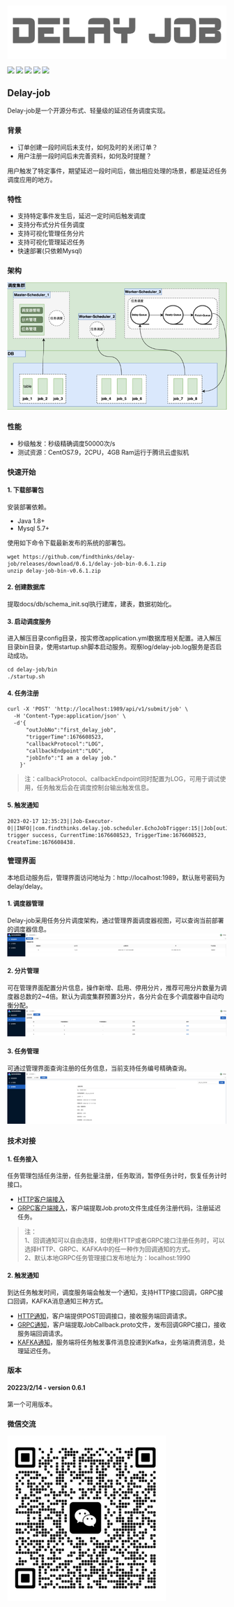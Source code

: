<img src="docs/other/logo.png" />

![](https://img.shields.io/badge/build-passing-Green?style=float&logo=openjdk)
![](https://img.shields.io/badge/Maven-3.0+-Green?style=float&logo=apachemaven)
![](https://img.shields.io/badge/Mysql-5.0+-Green?style=float&logo=mysql)
![](https://img.shields.io/badge/Docker-Support-yellow?style=float&logo=docker)
![](https://img.shields.io/badge/License-Apache%202.0-blueviolet)

## Delay-job
Delay-job是一个开源分布式、轻量级的延迟任务调度实现。

### 背景
* 订单创建一段时间后未支付，如何及时的关闭订单？
* 用户注册一段时间后未完善资料，如何及时提醒？

用户触发了特定事件，期望延迟一段时间后，做出相应处理的场景，都是延迟任务调度应用的地方。

### 特性
* 支持特定事件发生后，延迟一定时间后触发调度
* 支持分布式分片任务调度
* 支持可视化管理任务分片
* 支持可视化管理延迟任务
* 快速部署(只依赖Mysql)

### 架构
![img.png](docs/arch/arch_v1.0.png)
### 性能
* 秒级触发：秒级精确调度50000次/s
* 测试资源：CentOS7.9，2CPU，4GB Ram运行于腾讯云虚拟机

### 快速开始
#### 1. 下载部署包
安装部署依赖。
* Java 1.8+
* Mysql 5.7+ 
  
使用如下命令下载最新发布的系统的部署包。
```
wget https://github.com/findthinks/delay-job/releases/download/0.6.1/delay-job-bin-0.6.1.zip
unzip delay-job-bin-v0.6.1.zip
```
#### 2. 创建数据库
提取docs/db/schema_init.sql执行建库，建表，数据初始化。
#### 3. 启动调度服务
进入解压目录config目录，按实修改application.yml数据库相关配置。进入解压目录bin目录，使用startup.sh脚本启动服务。观察log/delay-job.log服务是否启动成功。
```
cd delay-job/bin
./startup.sh
```
#### 4. 任务注册
```
curl -X 'POST' 'http://localhost:1989/api/v1/submit/job' \
  -H 'Content-Type:application/json' \
  -d'{
      "outJobNo":"first_delay_job",
      "triggerTime":1676608523,
      "callbackProtocol":"LOG",
      "callbackEndpoint":"LOG",
      "jobInfo":"I am a delay job."
    }'
```
> 注：callbackProtocol、callbackEndpoint同时配置为LOG，可用于调试使用，任务触发后会在调度控制台输出触发信息。
#### 5. 触发通知
```
2023-02-17 12:35:23||Job-Executor-0||INFO||com.findthinks.delay.job.scheduler.EchoJobTrigger:15||Job[outJobNo:first_delay_job] trigger success, CurrentTime:1676608523, TriggerTime:1676608523, CreateTime:1676608438.
```

### 管理界面
本地启动服务后，管理界面访问地址为：http://localhost:1989，默认账号密码为delay/delay。

#### 1. 调度器管理
Delay-job采用任务分片调度架构，通过管理界面调度器视图，可以查询当前部署的调度器信息。
![img.png](docs/other/console_scheduler.png)
#### 2. 分片管理
可在管理界面配置分片信息，操作新增、启用、停用分片，推荐可用分片数量为调度器总数的2~4倍。默认为调度集群预置3分片，各分片会在多个调度器中自动均衡分配。
![img.png](docs/other/console_shard.png)
#### 3. 任务管理
可通过管理界面查询注册的任务信息，当前支持任务编号精确查询。
![img.png](docs/other/console_job.png)

### 技术对接
#### 1. 任务接入
任务管理包括任务注册，任务批量注册，任务取消，暂停任务计时，恢复任务计时接口。
* [HTTP客户端接入](docs/http_job_register.md)
* [GRPC客户端接入](src/main/resources/pb/Job.proto)，客户端提取Job.proto文件生成任务注册代码，注册延迟任务。

> 注：<br/>
> 1、回调通知可以自由选择，如使用HTTP或者GRPC接口注册任务时，可以选择HTTP、GRPC、KAFKA中的任一种作为回调通知的方式。<br/>
> 2、默认本地GRPC任务管理接口发布地址为：localhost:1990

#### 2. 触发通知
到达任务触发时间，调度服务端会触发一个通知，支持HTTP接口回调，GRPC接口回调，KAFKA消息通知三种方式。
* [HTTP通知](docs/http_job_callback.md)，客户端提供POST回调接口，接收服务端回调请求。
* [GRPC通知](src/main/resources/pb/JobCallback.proto)，客户端提取JobCallback.proto文件，发布回调GRPC接口，接收服务端回调请求。
* [KAFKA通知](docs/kafka_job_callback.md)，服务端将任务触发事件消息投递到Kafka，业务端消费消息，处理延迟任务。
### 版本
#### 20223/2/14 - version 0.6.1
第一个可用版本。

### 微信交流
![alt 属性文本](docs/other/wechat_grp.png)